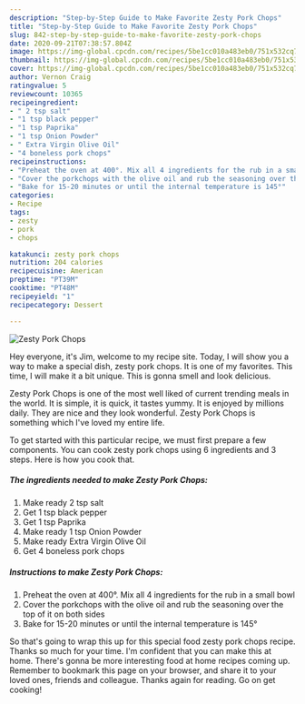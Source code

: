```yaml
---
description: "Step-by-Step Guide to Make Favorite Zesty Pork Chops"
title: "Step-by-Step Guide to Make Favorite Zesty Pork Chops"
slug: 842-step-by-step-guide-to-make-favorite-zesty-pork-chops
date: 2020-09-21T07:38:57.804Z
image: https://img-global.cpcdn.com/recipes/5be1cc010a483eb0/751x532cq70/zesty-pork-chops-recipe-main-photo.jpg
thumbnail: https://img-global.cpcdn.com/recipes/5be1cc010a483eb0/751x532cq70/zesty-pork-chops-recipe-main-photo.jpg
cover: https://img-global.cpcdn.com/recipes/5be1cc010a483eb0/751x532cq70/zesty-pork-chops-recipe-main-photo.jpg
author: Vernon Craig
ratingvalue: 5
reviewcount: 10365
recipeingredient:
- " 2 tsp salt"
- "1 tsp black pepper"
- "1 tsp Paprika"
- "1 tsp Onion Powder"
- " Extra Virgin Olive Oil"
- "4 boneless pork chops"
recipeinstructions:
- "Preheat the oven at 400°. Mix all 4 ingredients for the rub in a small bowl"
- "Cover the porkchops with the olive oil and rub the seasoning over the top of it on both sides"
- "Bake for 15-20 minutes or until the internal temperature is 145°"
categories:
- Recipe
tags:
- zesty
- pork
- chops

katakunci: zesty pork chops 
nutrition: 204 calories
recipecuisine: American
preptime: "PT39M"
cooktime: "PT48M"
recipeyield: "1"
recipecategory: Dessert

---
```



![Zesty Pork Chops](https://img-global.cpcdn.com/recipes/5be1cc010a483eb0/751x532cq70/zesty-pork-chops-recipe-main-photo.jpg)

Hey everyone, it's Jim, welcome to my recipe site. Today, I will show you a way to make a special dish, zesty pork chops. It is one of my favorites. This time, I will make it a bit unique. This is gonna smell and look delicious.



Zesty Pork Chops is one of the most well liked of current trending meals in the world. It is simple, it is quick, it tastes yummy. It is enjoyed by millions daily. They are nice and they look wonderful. Zesty Pork Chops is something which I've loved my entire life.


To get started with this particular recipe, we must first prepare a few components. You can cook zesty pork chops using 6 ingredients and 3 steps. Here is how you cook that.

<!--inarticleads1-->

##### The ingredients needed to make Zesty Pork Chops:

1. Make ready  2 tsp salt
1. Get 1 tsp black pepper
1. Get 1 tsp Paprika
1. Make ready 1 tsp Onion Powder
1. Make ready  Extra Virgin Olive Oil
1. Get 4 boneless pork chops




<!--inarticleads2-->

##### Instructions to make Zesty Pork Chops:

1. Preheat the oven at 400°. Mix all 4 ingredients for the rub in a small bowl
1. Cover the porkchops with the olive oil and rub the seasoning over the top of it on both sides
1. Bake for 15-20 minutes or until the internal temperature is 145°




So that's going to wrap this up for this special food zesty pork chops recipe. Thanks so much for your time. I'm confident that you can make this at home. There's gonna be more interesting food at home recipes coming up. Remember to bookmark this page on your browser, and share it to your loved ones, friends and colleague. Thanks again for reading. Go on get cooking!
